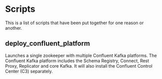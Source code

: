 # Scripts
This is a list of scripts that have been put together for one reason or another.

## deploy_confluent_platform
Launches a single zookeeper with multiple Confluent Kafka platforms. The Confluent Kafka platform includes the Schema Registry, Connect, Rest Proxy, Replicator and core Kafka. It will also install the Confluent Control Center (C3) separately.
